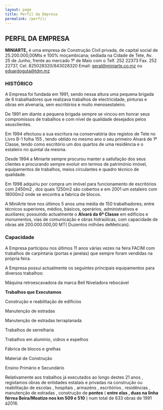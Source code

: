 ```yaml
---
layout: page
title: Perfil da Empresa
permalink: /perfil/
---
```




## **PERFIL DA EMPRESA**

**MINIARTE,** é uma empresa de Construção Civil privada, de capital social de 25.200.000,00Mts e 100% moçambicana; sediada na Cidade de Tete, Av. 25 de Junho, frente ao mercado 1º de Maio com o Telf. 252 22373 Fax. 252 22737, Cel. 825028320/843028320 Email: geral@miniarte.co.mz ou [eduardoguta@tdm.mz](mailto:eduardoguta@tdm.mz)

### **HISTÓRICO**

A Empresa foi fundada em 1991, sendo nessa altura uma pequena brigada de 6 trabalhadores que realizava trabalhos de electricidade, pinturas e obras em alvenaria, sem escritórios e muito menosestaleiro.

De 1991 em diante a pequena brigada sempre se vincou em honrar seus compromissos de trabalhos  e com nível  de  qualidade desejados pelos  seusclientes.

Em 1994 efectuou a sua escritura na conservatória dos registos de Tete no Livro B-1 folha 155 , tendo obtido  no  mesmo  ano  o  seu  primeiro  Alvará de 1ª Classe, tendo como escritório um dos quartos de uma residência  e o estaleiro no quintal da mesma.

Desde 1994 a Miniarte sempre procurou manter a satisfação dos seus clientes e procurando sempre evoluir em termos de património imóvel, equipamentos de trabalhos, meios circulantes e quadro técnico de qualidade.

 Em 1998 adquiriu por compra um imóvel para funcionamento de escritórios com 2450m2 , dos quais 1250m2  são  cobertos e em 2001 um estaleiro com 18000m2 onde se encontra a fabrica de blocos.

A MiniArte teve nos últimos 5 anos uma média  de 150 trabalhadores; entre técnicos superiores, médios, básicos, operários, administrativos e auxiliares; possuindo actualmente o **Alvará da 6ª Classe** em edifícios e monumentos, vias de comunicação e obras hidraúlicas, com capacidade de obras até 200.000.000,00 MT( Duzentos milhões deMeticais).

### Capacidade

A Empresa participou nos últimos 11 anos várias vezes na feira FACIM com trabalhos de carpintaria (portas e janelas) que sempre foram vendidas na própria feira.

A Empresa possui actualmente os seguintes principais equipamentos para diversos trabalhos:

Máquina retroescavadora da marca Bell Niveladora rebocável

**Trabalhos que Executamos**

Construção e reabilitação de edifícios

Manutenção de estradas

Manutenção de estradas terraplanada

Trabalhos de serrelharia

Trabalhos em alumínio, vidros e espelhos

Fábrica de blocos e grelhas

Material de Construção

Ensino Primário e Secundário

Relativamente aos trabalhos já executados ao longo destes 21 anos , registamos obras de entidades estatais e privadas na construção ou reabilitação de escolas , hospitais , armazéns , escritórios , residências , manutenção de estradas , construção de **pontes** ( **entre elas , duas na linha férrea Beira/Moatize nos km 509 e 510** ) num total de 633  obras de 1991 á2016.